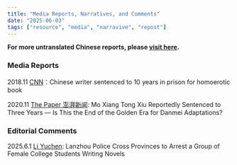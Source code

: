 ```yaml
---
title: "Media Reports, Narratives, and Comments" 
date: "2025-06-03"
tags: ["resource", "media", "narravive", "repost"] 
---
```


**For more untranslated Chinese reports, please [visit here](https://freewriters-haitang.github.io/posts/000015-reports/).**

### Media Reports

2018.11 [CNN](https://www.cnn.com/2018/11/19/china/chinese-erotic-fiction-writer-prison-intl/index.html)：Chinese writer sentenced to 10 years in prison for homoerotic book

2020.11 [The Paper 澎湃新闻](https://freewriters-haitang.github.io/english/posts/000080-thepaper-20201106/): Mo Xiang Tong Xiu Reportedly Sentenced to Three Years — Is This the End of the Golden Era for Danmei Adaptations?

### Editorial Comments

2025.6.1 [Li Yuchen](https://freewriters-haitang.github.io/english/posts/000030-liyuchen/): Lanzhou Police Cross Provinces to Arrest a Group of Female College Students Writing Novels


